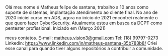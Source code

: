 Olá meu nome é Matheus felipe de santana, trabalho a 10 anos como suporte de sistemas, implantação atendimento ao cliente final.
No ano de 2020 iniciei curso em ADS, agora no inicio de 2021 encontrei realmente o que quero fazer CyberSecurity.
Atualmente estou em busca da DCPT como pentester profissional. Iniciado em (Março 2021)

meus contatos.
E-mail: matheus.vision3@gmail.com
Tel: (18) 99797-0273
Linkedin: https://www.linkedin.com/in/matheus-santana-35b783b8/
Criei esse canal para quando tiver alguns repositórios a contribuir a comunidade.
